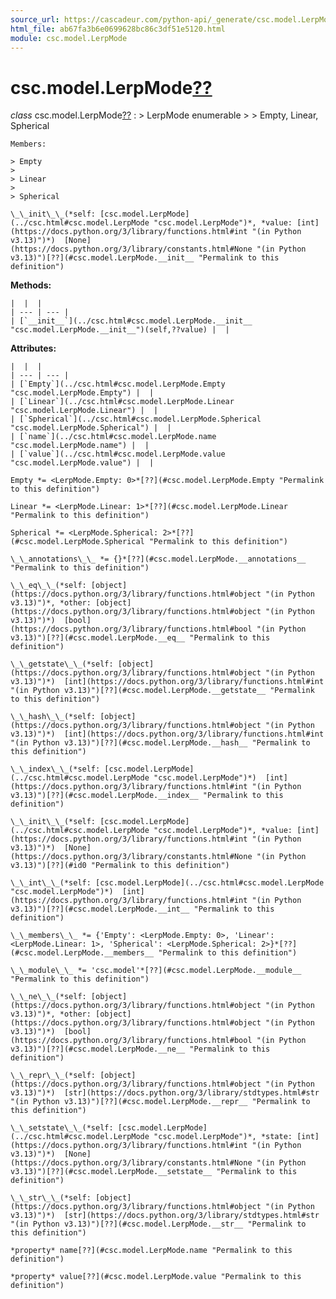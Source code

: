```yaml
---
source_url: https://cascadeur.com/python-api/_generate/csc.model.LerpMode.html
html_file: ab67fa3b6e0699628bc86c3df51e5120.html
module: csc.model.LerpMode
---
```


# csc.model.LerpMode[??](#csc-model-lerpmode "Permalink to this heading")

*class* csc.model.LerpMode[??](#csc.model.LerpMode "Permalink to this definition")
:   > LerpMode enumerable
    >
    > Empty, Linear, Spherical

    Members:

    > Empty
    >
    > Linear
    >
    > Spherical

    \_\_init\_\_(*self: [csc.model.LerpMode](../csc.html#csc.model.LerpMode "csc.model.LerpMode")*, *value: [int](https://docs.python.org/3/library/functions.html#int "(in Python v3.13)")*)  [None](https://docs.python.org/3/library/constants.html#None "(in Python v3.13)")[??](#csc.model.LerpMode.__init__ "Permalink to this definition")

    
**Methods:**

    |  |  |
    | --- | --- |
    | [`__init__`](../csc.html#csc.model.LerpMode.__init__ "csc.model.LerpMode.__init__")(self,??value) |  |

    
**Attributes:**

    |  |  |
    | --- | --- |
    | [`Empty`](../csc.html#csc.model.LerpMode.Empty "csc.model.LerpMode.Empty") |  |
    | [`Linear`](../csc.html#csc.model.LerpMode.Linear "csc.model.LerpMode.Linear") |  |
    | [`Spherical`](../csc.html#csc.model.LerpMode.Spherical "csc.model.LerpMode.Spherical") |  |
    | [`name`](../csc.html#csc.model.LerpMode.name "csc.model.LerpMode.name") |  |
    | [`value`](../csc.html#csc.model.LerpMode.value "csc.model.LerpMode.value") |  |

    Empty *= <LerpMode.Empty: 0>*[??](#csc.model.LerpMode.Empty "Permalink to this definition")

    Linear *= <LerpMode.Linear: 1>*[??](#csc.model.LerpMode.Linear "Permalink to this definition")

    Spherical *= <LerpMode.Spherical: 2>*[??](#csc.model.LerpMode.Spherical "Permalink to this definition")

    \_\_annotations\_\_ *= {}*[??](#csc.model.LerpMode.__annotations__ "Permalink to this definition")

    \_\_eq\_\_(*self: [object](https://docs.python.org/3/library/functions.html#object "(in Python v3.13)")*, *other: [object](https://docs.python.org/3/library/functions.html#object "(in Python v3.13)")*)  [bool](https://docs.python.org/3/library/functions.html#bool "(in Python v3.13)")[??](#csc.model.LerpMode.__eq__ "Permalink to this definition")

    \_\_getstate\_\_(*self: [object](https://docs.python.org/3/library/functions.html#object "(in Python v3.13)")*)  [int](https://docs.python.org/3/library/functions.html#int "(in Python v3.13)")[??](#csc.model.LerpMode.__getstate__ "Permalink to this definition")

    \_\_hash\_\_(*self: [object](https://docs.python.org/3/library/functions.html#object "(in Python v3.13)")*)  [int](https://docs.python.org/3/library/functions.html#int "(in Python v3.13)")[??](#csc.model.LerpMode.__hash__ "Permalink to this definition")

    \_\_index\_\_(*self: [csc.model.LerpMode](../csc.html#csc.model.LerpMode "csc.model.LerpMode")*)  [int](https://docs.python.org/3/library/functions.html#int "(in Python v3.13)")[??](#csc.model.LerpMode.__index__ "Permalink to this definition")

    \_\_init\_\_(*self: [csc.model.LerpMode](../csc.html#csc.model.LerpMode "csc.model.LerpMode")*, *value: [int](https://docs.python.org/3/library/functions.html#int "(in Python v3.13)")*)  [None](https://docs.python.org/3/library/constants.html#None "(in Python v3.13)")[??](#id0 "Permalink to this definition")

    \_\_int\_\_(*self: [csc.model.LerpMode](../csc.html#csc.model.LerpMode "csc.model.LerpMode")*)  [int](https://docs.python.org/3/library/functions.html#int "(in Python v3.13)")[??](#csc.model.LerpMode.__int__ "Permalink to this definition")

    \_\_members\_\_ *= {'Empty': <LerpMode.Empty: 0>, 'Linear': <LerpMode.Linear: 1>, 'Spherical': <LerpMode.Spherical: 2>}*[??](#csc.model.LerpMode.__members__ "Permalink to this definition")

    \_\_module\_\_ *= 'csc.model'*[??](#csc.model.LerpMode.__module__ "Permalink to this definition")

    \_\_ne\_\_(*self: [object](https://docs.python.org/3/library/functions.html#object "(in Python v3.13)")*, *other: [object](https://docs.python.org/3/library/functions.html#object "(in Python v3.13)")*)  [bool](https://docs.python.org/3/library/functions.html#bool "(in Python v3.13)")[??](#csc.model.LerpMode.__ne__ "Permalink to this definition")

    \_\_repr\_\_(*self: [object](https://docs.python.org/3/library/functions.html#object "(in Python v3.13)")*)  [str](https://docs.python.org/3/library/stdtypes.html#str "(in Python v3.13)")[??](#csc.model.LerpMode.__repr__ "Permalink to this definition")

    \_\_setstate\_\_(*self: [csc.model.LerpMode](../csc.html#csc.model.LerpMode "csc.model.LerpMode")*, *state: [int](https://docs.python.org/3/library/functions.html#int "(in Python v3.13)")*)  [None](https://docs.python.org/3/library/constants.html#None "(in Python v3.13)")[??](#csc.model.LerpMode.__setstate__ "Permalink to this definition")

    \_\_str\_\_(*self: [object](https://docs.python.org/3/library/functions.html#object "(in Python v3.13)")*)  [str](https://docs.python.org/3/library/stdtypes.html#str "(in Python v3.13)")[??](#csc.model.LerpMode.__str__ "Permalink to this definition")

    *property* name[??](#csc.model.LerpMode.name "Permalink to this definition")

    *property* value[??](#csc.model.LerpMode.value "Permalink to this definition")